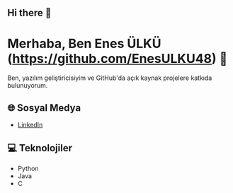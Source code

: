 ## Hi there 👋

# Merhaba, Ben Enes ÜLKÜ (https://github.com/EnesULKU48) 👋

Ben, yazılım geliştiricisiyim ve GitHub'da açık kaynak projelere katkıda bulunuyorum.

## 🌐 Sosyal Medya

- [LinkedIn](https://www.linkedin.com/in/enes-%C3%BClk%C3%BC-766071207/)

## 💻 Teknolojiler

- Python
- Java
- C

<!--
**EnesULKU48/EnesULKU48** is a ✨ _special_ ✨ repository because its `README.md` (this file) appears on your GitHub profile.

Here are some ideas to get you started:

- 🔭 I’m currently working on ...
- 🌱 I’m currently learning ...
- 👯 I’m looking to collaborate on ...
- 🤔 I’m looking for help with ...
- 💬 Ask me about ...
- 📫 How to reach me: ...
- 😄 Pronouns: ...
- ⚡ Fun fact: ...
-->
